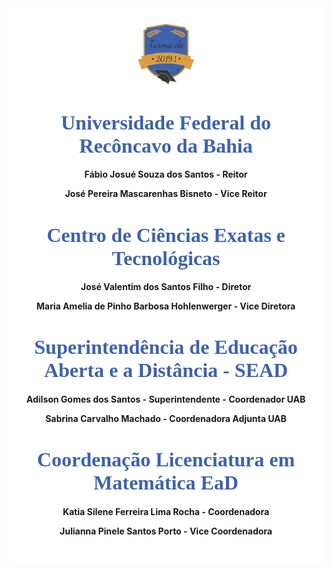 
<style>

body { 
  background-image: url("../imagens/fundo9.png");
  background-repeat: no-repeat;
  background-attachment: fixed;
  background-position: center; 
}

#example3 {
  border-radius: 6px;
  padding: 25px;
  background-color: white;
  background-repeat: no-repeat;
  background-origin: content-box;
  background-position: center;
}
</style>

<link href="https://fonts.googleapis.com/css?family=Dancing+Script&display=swap" rel="stylesheet">

<div id="example3">
<center><img src="../imagens/turma2.png" style="width:20%"/></center>


<center> 


<h1 style="font-family:'Dancing Script', cursive; color:#3E62AC;"><font size="6"><strong>Universidade Federal do Recôncavo da Bahia</strong></font></h1>

<center><p><strong> Fábio Josué Souza dos Santos - Reitor</strong></p></center>

<center><p><strong>José Pereira Mascarenhas Bisneto - Vice Reitor</p></strong></p></center>

<h1 style="font-family:'Dancing Script', cursive; color:#3E62AC;"><font size="6"><strong>Centro de Ciências Exatas e Tecnológicas</strong></font></h1>

<p><strong> José Valentim dos Santos Filho - Diretor</strong></p>
<p><strong> Maria Amelia de Pinho Barbosa Hohlenwerger - Vice Diretora</strong></p>


<h1 style="font-family:'Dancing Script', cursive; color:#3E62AC;"><font size="6"><strong>Superintendência de Educação Aberta e a Distância - SEAD</strong></font></h1>
<center><strong> Adilson Gomes dos Santos - Superintendente - Coordenador UAB</p></center>
<center><p><strong> Sabrina Carvalho Machado - Coordenadora Adjunta UAB</p></center> 


<h1 style="font-family:'Dancing Script', cursive; color:#3E62AC;"><font size="6"><strong>Coordenação Licenciatura em Matemática EaD</strong></font></h1>
<p><strong> Katia Silene Ferreira Lima Rocha - Coordenadora </strong></p> 

<p><strong> Julianna Pinele Santos Porto - Vice Coordenadora</strong> </p> 


</center> 
</div>











  

